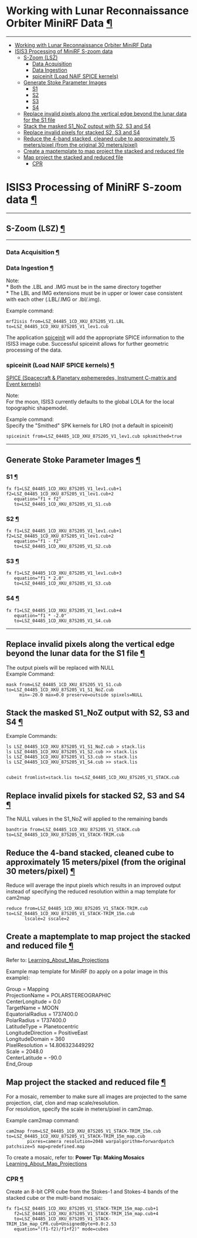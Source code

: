 <div id="main">

<div id="content">

<div class="contextual">

</div>

<div class="wiki wiki-page">

<span id="Working-with-Lunar-Reconnaissance-Orbiter-MiniRF-Data"></span>

# Working with Lunar Reconnaissance Orbiter MiniRF Data [¶](#Working-with-Lunar-Reconnaissance-Orbiter-MiniRF-Data-)

-----

  - [Working with Lunar Reconnaissance Orbiter MiniRF
    Data](#Working-with-Lunar-Reconnaissance-Orbiter-MiniRF-Data-)
  - [ISIS3 Processing of MiniRF S-zoom
    data](#ISIS3-Processing-of-MiniRF-S-zoom-data-)
      - [S-Zoom (LSZ)](#S-Zoom-LSZ-)
          - [Data Acquisition](#Data-Acquisition-)
          - [Data Ingestion](#Data-Ingestion-)
          - [spiceinit (Load NAIF SPICE
            kernels)](#spiceinit-Load-NAIF-SPICE-kernels-)
      - [Generate Stoke Parameter
        Images](#Generate-Stoke-Parameter-Images-)
          - [S1](#S1-)
          - [S2](#S2-)
          - [S3](#S3-)
          - [S4](#S4-)
      - [Replace invalid pixels along the vertical edge beyond the lunar
        data for the S1
        file](#Replace-invalid-pixels-along-the-vertical-edge-beyond-the-lunar-data-for-the-S1-file-)
      - [Stack the masked S1\_NoZ output with S2, S3 and
        S4](#Stack-the-masked-S1_NoZ-output-with-S2-S3-and-S4-)
      - [Replace invalid pixels for stacked S2, S3 and
        S4](#Replace-invalid-pixels-for-stacked-S2-S3-and-S4-)
      - [Reduce the 4-band stacked, cleaned cube to approximately 15
        meters/pixel (from the original 30
        meters/pixel)](#Reduce-the-4-band-stacked-cleaned-cube-to-approximately-15-meterspixel-from-the-original-30-meterspixel-)
      - [Create a maptemplate to map project the stacked and reduced
        file](#Create-a-maptemplate-to-map-project-the-stacked-and-reduced-file-)
      - [Map project the stacked and reduced
        file](#Map-project-the-stacked-and-reduced-file-)
          - [CPR](#CPR-)

<span id="ISIS3-Processing-of-MiniRF-S-zoom-data"></span>

# **ISIS3** Processing of MiniRF S-zoom data [¶](#ISIS3-Processing-of-MiniRF-S-zoom-data-)

-----

<span id="S-Zoom-LSZ"></span>

## S-Zoom (LSZ) [¶](#S-Zoom-LSZ-)

-----

<span id="Data-Acquisition"></span>

### Data Acquisition [¶](#Data-Acquisition-)

<span id="Data-Ingestion"></span>

### Data Ingestion [¶](#Data-Ingestion-)

Note:  
\* Both the .LBL and .IMG must be in the same directory together  
\* The LBL and IMG extensions must be in upper or lower case consistent
with each other (.LBL/.IMG or .lbl/.img).

Example command:

    mrf2isis from=LSZ_04485_1CD_XKU_87S205_V1.LBL to=LSZ_04485_1CD_XKU_87S205_V1_lev1.cub

The application
[spiceinit](http://isis.astrogeology.usgs.gov/Application/presentation/Tabbed/spiceinit/spiceinit.html)
will add the appropriate SPICE information to the ISIS3 image cube.
Successful spiceinit allows for further geometric processing of the
data.

<span id="spiceinit-Load-NAIF-SPICE-kernels"></span>

### spiceinit (Load NAIF SPICE kernels) [¶](#spiceinit-Load-NAIF-SPICE-kernels-)

[SPICE (Spacecraft & Planetary ephemeredes, Instrument C-matrix and
Event kernels)](SPICE)

Note:  
For the moon, ISIS3 currently defaults to the global LOLA for the local
topographic shapemodel.

Example command:  
Specify the "Smithed" SPK kernels for LRO (not a default in spiceinit)

    spiceinit from=LSZ_04485_1CD_XKU_87S205_V1_lev1.cub spksmithed=true

-----

<span id="Generate-Stoke-Parameter-Images"></span>

## Generate Stoke Parameter Images [¶](#Generate-Stoke-Parameter-Images-)

<span id="S1"></span>

### S1 [¶](#S1-)

    fx f1=LSZ_04485_1CD_XKU_87S205_V1_lev1.cub+1  f2=LSZ_04485_1CD_XKU_87S205_V1_lev1.cub+2  
       equation="f1 + f2" 
       to=LSZ_04485_1CD_XKU_87S205_V1_S1.cub

<span id="S2"></span>

### S2 [¶](#S2-)

    fx f1=LSZ_04485_1CD_XKU_87S205_V1_lev1.cub+1  f2=LSZ_04485_1CD_XKU_87S205_V1_lev1.cub+2  
       equation="f1 - f2" 
       to=LSZ_04485_1CD_XKU_87S205_V1_S2.cub

<span id="S3"></span>

### S3 [¶](#S3-)

    fx f1=LSZ_04485_1CD_XKU_87S205_V1_lev1.cub+3 
       equation="f1 * 2.0" 
       to=LSZ_04485_1CD_XKU_87S205_V1_S3.cub

<span id="S4"></span>

### S4 [¶](#S4-)

    fx f1=LSZ_04485_1CD_XKU_87S205_V1_lev1.cub+4 
       equation="f1 * -2.0" 
       to=LSZ_04485_1CD_XKU_87S205_V1_S4.cub

-----

<span id="Replace-invalid-pixels-along-the-vertical-edge-beyond-the-lunar-data-for-the-S1-file"></span>

## Replace invalid pixels along the vertical edge beyond the lunar data for the S1 file [¶](#Replace-invalid-pixels-along-the-vertical-edge-beyond-the-lunar-data-for-the-S1-file-)

The output pixels will be replaced with NULL  
Example Command:

    mask from=LSZ_04485_1CD_XKU_87S205_V1_S1.cub to=LSZ_04485_1CD_XKU_87S205_V1_S1_NoZ.cub 
         min=-20.0 max=0.0 preserve=outside spixels=NULL

<span id="Stack-the-masked-S1_NoZ-output-with-S2-S3-and-S4"></span>

## Stack the masked S1\_NoZ output with S2, S3 and S4 [¶](#Stack-the-masked-S1_NoZ-output-with-S2-S3-and-S4-)

Example Commands:

    ls LSZ_04485_1CD_XKU_87S205_V1_S1_NoZ.cub > stack.lis
    ls LSZ_04485_1CD_XKU_87S205_V1_S2.cub >> stack.lis
    ls LSZ_04485_1CD_XKU_87S205_V1_S3.cub >> stack.lis
    ls LSZ_04485_1CD_XKU_87S205_V1_S4.cub >> stack.lis
    
    
    cubeit fromlist=stack.lis to=LSZ_04485_1CD_XKU_87S205_V1_STACK.cub

<span id="Replace-invalid-pixels-for-stacked-S2-S3-and-S4"></span>

## Replace invalid pixels for stacked S2, S3 and S4 [¶](#Replace-invalid-pixels-for-stacked-S2-S3-and-S4-)

The NULL values in the S1\_NoZ will applied to the remaining bands

    bandtrim from=LSZ_04485_1CD_XKU_87S205_V1_STACK.cub to=LSZ_04485_1CD_XKU_87S205_V1_STACK-TRIM.cub

<span id="Reduce-the-4-band-stacked-cleaned-cube-to-approximately-15-meterspixel-from-the-original-30-meterspixel"></span>

## Reduce the 4-band stacked, cleaned cube to approximately 15 meters/pixel (from the original 30 meters/pixel) [¶](#Reduce-the-4-band-stacked-cleaned-cube-to-approximately-15-meterspixel-from-the-original-30-meterspixel-)

Reduce will average the input pixels which results in an improved output
instead of specifying the reduced resolution within a map template for
cam2map

    reduce from=LSZ_04485_1CD_XKU_87S205_V1_STACK-TRIM.cub to=LSZ_04485_1CD_XKU_87S205_V1_STACK-TRIM_15m.cub 
           lscale=2 sscale=2

<span id="Create-a-maptemplate-to-map-project-the-stacked-and-reduced-file"></span>

## Create a maptemplate to map project the stacked and reduced file [¶](#Create-a-maptemplate-to-map-project-the-stacked-and-reduced-file-)

Refer to:
[Learning\_About\_Map\_Projections](Learning_About_Map_Projections)

Example map template for MiniRF (to apply on a polar image in this
example):

Group = Mapping  
ProjectionName = POLARSTEREOGRAPHIC  
CenterLongitude = 0.0  
TargetName = MOON  
EquatorialRadius = 1737400.0  
PolarRadius = 1737400.0  
LatitudeType = Planetocentric  
LongitudeDirection = PositiveEast  
LongitudeDomain = 360  
PixelResolution = 14.806323449292  
Scale = 2048.0  
CenterLatitude = -90.0  
End\_Group

<span id="Map-project-the-stacked-and-reduced-file"></span>

## Map project the stacked and reduced file [¶](#Map-project-the-stacked-and-reduced-file-)

For a mosaic, remember to make sure all images are projected to the same
projection, clat, clon and map scale/resolution.  
For resolution, specify the scale in meters/pixel in cam2map.

Example cam2map command:

    cam2map from=LSZ_04485_1CD_XKU_87S205_V1_STACK-TRIM_15m.cub to=LSZ_04485_1CD_XKU_87S205_V1_STACK-TRIM_15m_map.cub 
            pixres=camera resolution=2048 warpalgorithm=forwardpatch patchsize=5 map=predefined.map

To create a mosaic, refer to: **Power Tip: Making Mosaics**
[Learning\_About\_Map\_Projections](Learning_About_Map_Projections)

<span id="CPR"></span>

### CPR [¶](#CPR-)

Create an 8-bit CPR cube from the Stokes-1 and Stokes-4 bands of the
stacked cube or the multi-band mosaic:

    fx f1=LSZ_04485_1CD_XKU_87S205_V1_STACK-TRIM_15m_map.cub+1 
       f2=LSZ_04485_1CD_XKU_87S205_V1_STACK-TRIM_15m_map.cub+4 
       to=LSZ_04485_1CD_XKU_87S205_V1_STACK-TRIM_15m_map_CPR.cub+UnsignedByte+0.0:2.53 
       equation="(f1-f2)/f1+f2)" mode=cubes

</div>

<div style="clear:both;">

</div>

</div>

</div>
